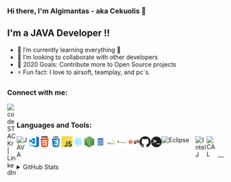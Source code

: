 ### Hi there, I'm Algimantas - aka Cekuolis 👋

## I'm a JAVA Developer !!

- 🌱 I’m currently learning everything 🤣
- 👯 I’m looking to collaborate with other developers
- 🥅 2020 Goals: Contribute more to Open Source projects
- ⚡ Fun fact: I love to airsoft, teamplay, and pc`s.


### Connect with me:


[<img align="left" alt="codeSTACKr | LinkedIn" width="22px" src="https://cdn.jsdelivr.net/npm/simple-icons@v3/icons/linkedin.svg" />][linkedin]


<br />

### Languages and Tools:
<img align="left" alt="JAVA" width="26px" src="https://cdn.iconscout.com/icon/free/png-512/java-23-225999.png" />

<img align="left" alt="Visual Studio Code" width="26px" src="https://raw.githubusercontent.com/github/explore/80688e429a7d4ef2fca1e82350fe8e3517d3494d/topics/visual-studio-code/visual-studio-code.png" />
<img align="left" alt="HTML5" width="26px" src="https://raw.githubusercontent.com/github/explore/80688e429a7d4ef2fca1e82350fe8e3517d3494d/topics/html/html.png" />
<img align="left" alt="CSS3" width="26px" src="https://raw.githubusercontent.com/github/explore/80688e429a7d4ef2fca1e82350fe8e3517d3494d/topics/css/css.png" />
<img align="left" alt="JavaScript" width="26px" src="https://raw.githubusercontent.com/github/explore/80688e429a7d4ef2fca1e82350fe8e3517d3494d/topics/javascript/javascript.png" />
<img align="left" alt="React" width="26px" src="https://raw.githubusercontent.com/github/explore/80688e429a7d4ef2fca1e82350fe8e3517d3494d/topics/react/react.png" />
<img align="left" alt="Node.js" width="26px" src="https://raw.githubusercontent.com/github/explore/80688e429a7d4ef2fca1e82350fe8e3517d3494d/topics/nodejs/nodejs.png" />
<img align="left" alt="SQL" width="26px" src="https://raw.githubusercontent.com/github/explore/80688e429a7d4ef2fca1e82350fe8e3517d3494d/topics/sql/sql.png" />
<img align="left" alt="MySQL" width="26px" src="https://raw.githubusercontent.com/github/explore/80688e429a7d4ef2fca1e82350fe8e3517d3494d/topics/mysql/mysql.png" />
<img align="left" alt="MongoDB" width="26px" src="https://raw.githubusercontent.com/github/explore/80688e429a7d4ef2fca1e82350fe8e3517d3494d/topics/mongodb/mongodb.png" />
<img align="left" alt="Git" width="26px" src="https://raw.githubusercontent.com/github/explore/80688e429a7d4ef2fca1e82350fe8e3517d3494d/topics/git/git.png" />
<img align="left" alt="GitHub" width="26px" src="https://raw.githubusercontent.com/github/explore/78df643247d429f6cc873026c0622819ad797942/topics/github/github.png" />
<img align="left" alt="Terminal" width="26px" src="https://raw.githubusercontent.com/github/explore/80688e429a7d4ef2fca1e82350fe8e3517d3494d/topics/terminal/terminal.png" />
<img align="left" alt="Eclipse" width="78px" src="https://ianskerrett.files.wordpress.com/2013/12/eclipse_logo_300_dpi_cmyk_926.jpg" />
<img align="left" alt="IntelJ" width="26px" src="https://pbs.twimg.com/profile_images/1206618215767584769/zl48EuhC.jpg" />
<img align="left" alt="CAL" width="26px" src="https://cdn.icon-icons.com/icons2/2107/PNG/512/file_type_c_al_icon_130708.png" />

<br />
<br />

---

<details>
  <summary>GitHub Stats</summary>
  <img align="left" alt="Cekuolis GitHub Stats" src="https://github-readme-stats.codestackr.vercel.app/api?username=cekuolis&show_icons=true&hide_border=false&count_private=true&show_icons=true&theme=radical" />
  </br>
  <img align="left" alt="Cekuolis languages" src="https://github-readme-stats.vercel.app/api/top-langs/?username=cekuolis&layout=compact)](https://github.com/cekuolis/github-readme-stats&layout=compact" />


</details>

[linkedin]: https://www.linkedin.com/in/algimantas-valavicius-3673a1140/